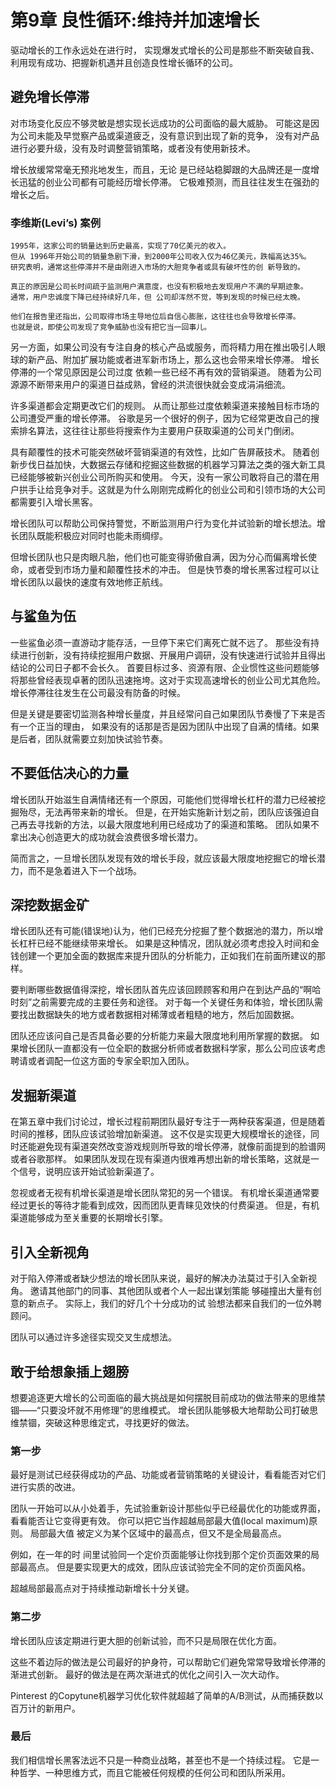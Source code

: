 # 第9章 良性循环:维持并加速增长

驱动增长的工作永远处在进行时，
实现爆发式增长的公司是那些不断突破自我、利用现有成功、把握新机遇并且创造良性增长循环的公司。

## 避免增长停滞

对市场变化反应不够灵敏是想实现长远成功的公司面临的最大威胁。
可能这是因为公司未能及早觉察产品或渠道疲乏，没有意识到出现了新的竞争，
没有对产品进行必要升级，没有及时调整营销策略，或者没有使用新技术。

增长放缓常常毫无预兆地发生，而且，无论 是已经站稳脚跟的大品牌还是一度增长迅猛的创业公司都有可能经历增长停滞。
它极难预测，而且往往发生在强劲的增长之后。

### 李维斯(Levi’s) 案例
```text
1995年，这家公司的销量达到历史最高，实现了70亿美元的收入。
但从 1996年开始公司的销量急剧下滑，到2000年公司收入仅为46亿美元，跌幅高达35%。
研究表明，通常这些停滞并不是由刚进入市场的大胆竞争者或具有破坏性的创 新导致的。

真正的原因是公司长时间疏于监测用户满意度，也没有积极地去发现用户不满的早期迹象。
通常，用户忠诚度下降已经持续好几年，但 公司却浑然不觉，等到发现的时候已经太晚。

他们在报告里还指出，公司取得市场主导地位后自信心膨胀，这往往也会导致增长停滞。
也就是说，即使公司发现了竞争威胁也没有把它当一回事儿。
```

另一方面，如果公司没有专注自身的核心产品或服务，而将精力用在推出吸引人眼球的新产品、附加扩展功能或者进军新市场上，那么这也会带来增长停滞。
增长停滞的一个常见原因是公司过度 依赖一些已经不再有效的营销渠道。
随着为公司源源不断带来用户的渠道日益成熟，曾经的洪流很快就会变成涓涓细流。

许多渠道都会定期更改它们的规则。
从而让那些过度依赖渠道来接触目标市场的公司遭受严重的增长停滞。
谷歌是另一个很好的例子，因为它经常更改自己的搜索排名算法，这往往让那些将搜索作为主要用户获取渠道的公司关门倒闭。

具有颠覆性的技术可能突然破坏营销渠道的有效性，比如广告屏蔽技术。
随着创新步伐日益加快，大数据云存储和挖掘这些数据的机器学习算法之类的强大新工具已经能够被新兴创业公司所购买和使用。
今天，没有一家公司敢将自己的潜在用户拱手让给竞争对手。这就是为什么刚刚完成孵化的创业公司和引领市场的大公司都需要引入增长黑客。

增长团队可以帮助公司保持警觉，不断监测用户行为变化并试验新的增长想法。增长团队既能积极应对同时也能未雨绸缪。

但增长团队也只是肉眼凡胎，他们也可能变得骄傲自满，因为分心而偏离增长使命，或者受到市场力量和颠覆性技术的冲击。
但是快节奏的增长黑客过程可以让增长团队以最快的速度有效地修正航线。

## 与鲨鱼为伍

一些鲨鱼必须一直游动才能存活，一旦停下来它们离死亡就不远了。
那些没有持续进行创新，没有持续挖掘用户数据、开展用户调研，没有快速进行试验并且得出结论的公司日子都不会长久。
首要目标过多、资源有限、企业惯性这些问题能够将那些曾经表现卓著的团队迅速拖垮。这对于实现高速增长的创业公司尤其危险。
增长停滞往往发生在公司最没有防备的时候。

但是关键是要密切监测各种增长量度，并且经常问自己如果团队节奏慢了下来是否有一个正当的理由，
如果没有的话那是否是因为团队中出现了自满的情绪。如果是后者，团队就需要立刻加快试验节奏。

## 不要低估决心的力量

增长团队开始滋生自满情绪还有一个原因，可能他们觉得增长杠杆的潜力已经被挖掘殆尽，无法再带来新的增长。
但是，在开始实施新计划之前，团队应该强迫自己再去寻找新的方法，以最大限度地利用已经成功了的渠道和策略。
团队如果不拿出决心创造更大的成功就会浪费很多增长潜力。

简而言之，一旦增长团队发现有效的增长手段，就应该最大限度地挖掘它的增长潜力，而不是急着进入下一个战场。

## 深挖数据金矿

增长团队还有可能(错误地)认为，他们已经充分挖掘了整个数据池的潜力，所以增长杠杆已经不能继续带来增长。
如果是这种情况，团队就必须考虑投入时间和金钱创建一个更加全面的数据库来提升团队的分析能力，正如我们在前面所建议的那样。

要判断哪些数据值得深挖，增长团队首先应该回顾顾客和用户在到达产品的“啊哈时刻”之前需要完成的主要任务和途径。
对于每一个关键任务和体验，增长团队需要找出数据缺失的地方或者数据相对稀薄或者粗糙的地方，然后加固数据。

团队还应该问自己是否具备必要的分析能力来最大限度地利用所掌握的数据。
如果增长团队一直都没有一位全职的数据分析师或者数据科学家，那么公司应该考虑聘请或者调配一位这方面的专家全职加入团队。

## 发掘新渠道

在第五章中我们讨论过，增长过程前期团队最好专注于一两种获客渠道，但是随着时间的推移，团队应该试验增加新渠道。
这不仅是实现更大规模增长的途径，同时还能避免现有渠道突然改变游戏规则所导致的增长停滞，就像前面提到的脸谱网或者谷歌那样。
如果团队发现在现有渠道内很难再想出新的增长策略，这就是一个信号，说明应该开始试验新渠道了。

忽视或者无视有机增长渠道是增长团队常犯的另一个错误。
有机增长渠道通常要经过更长的等待才能看到成效，因而团队更青睐见效快的付费渠道。
但是，有机渠道能够成为至关重要的长期增长引擎。

## 引入全新视角

对于陷入停滞或者缺少想法的增长团队来说，最好的解决办法莫过于引入全新视角。
邀请其他部门的同事、其他团队或者个人一起出谋划策能 够碰撞出大量有创意的新点子。
实际上，我们的好几个十分成功的试 验想法都来自我们的一位外聘顾问。

团队可以通过许多途径实现交叉生成想法。

## 敢于给想象插上翅膀

想要追逐更大增长的公司面临的最大挑战是如何摆脱目前成功的做法带来的思维禁锢——“只要没坏就不用修理”的思维模式。
增长团队能够极大地帮助公司打破思维禁锢，突破这种思维定式，寻找更好的做法。

### 第一步
最好是测试已经获得成功的产品、功能或者营销策略的关键设计，看看能否对它们进行实质的改进。

团队一开始可以从小处着手，先试验重新设计那些似乎已经最优化的功能或界面，看看能否让它变得更有效。
你可以把它当作超越局部最大值(local maximum)原则。
局部最大值 被定义为某个区域中的最高点，但又不是全局最高点。

例如，在一年的时 间里试验同一个定价页面能够让你找到那个定价页面效果的局部最高点。
但是要实现更大的成效，团队应该试验完全不同的定价页面风格。

超越局部最高点对于持续推动新增长十分关键。

### 第二步
增长团队应该定期进行更大胆的创新试验，而不只是局限在优化方面。

这些不着边际的做法是公司最好的护身符，可以帮助它们避免常常导致增长停滞的渐进式创新。
最好的做法是在两次渐进式的优化之间引入一次大动作。

Pinterest 的Copytune机器学习优化软件就超越了简单的A/B测试，从而捕获数以百万计的新用户。

### 最后

我们相信增长黑客法远不只是一种商业战略，甚至也不是一个持续过程。 
它是一种哲学、一种思维方式，而且它能被任何规模的任何公司和团队所采用。

